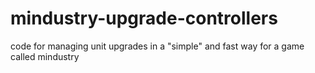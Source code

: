 # mindustry-upgrade-controllers
code for managing unit upgrades in a "simple" and fast way for a game called  mindustry
